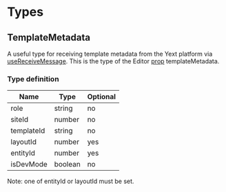 # Types

## TemplateMetadata

A useful type for receiving template metadata from the Yext platform via
[useReceiveMessage](./../hooks/README.md#usereceivemessage). This is the type of the Editor
[prop](./../components/README.md#editor) templateMetadata.

### Type definition

| Name       | Type    | Optional |
| ---------- | ------- | -------- |
| role       | string  | no       |
| siteId     | number  | no       |
| templateId | string  | no       |
| layoutId   | number  | yes      |
| entityId   | number  | yes      |
| isDevMode  | boolean | no       |

Note: one of entityId or layoutId must be set.
